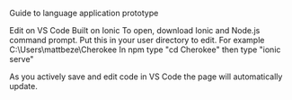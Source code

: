 Guide to language application prototype

Edit on VS Code
Built on Ionic
To open, download Ionic and Node.js command prompt. Put this in your user directory to edit. 
For example C:\Users\mattbeze\Cherokee
In npm type "cd Cherokee"
then type "ionic serve"

As you actively save and edit code in VS Code the page will automatically update.

